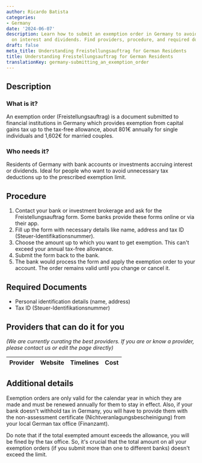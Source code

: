 ```yaml
---
author: Ricardo Batista
categories:
- Germany
date: '2024-06-07'
description: Learn how to submit an exemption order in Germany to avoid tax deductions
  on interest and dividends. Find providers, procedure, and required documents here.
draft: false
meta_title: Understanding Freistellungsauftrag for German Residents
title: Understanding Freistellungsauftrag for German Residents
translationKey: germany-submitting_an_exemption_order
---
```



## Description
### What is it?
An exemption order (Freistellungsauftrag) is a document submitted to financial institutions in Germany which provides exemption from capital gains tax up to the tax-free allowance, about 801€ annually for single individuals and 1,602€ for married couples.

### Who needs it?
Residents of Germany with bank accounts or investments accruing interest or dividends. Ideal for people who want to avoid unnecessary tax deductions up to the prescribed exemption limit.

## Procedure
1. Contact your bank or investment brokerage and ask for the Freistellungsauftrag form. Some banks provide these forms online or via their app.
2. Fill up the form with necessary details like name, address and tax ID (Steuer-Identifikationsnummer).
3. Choose the amount up to which you want to get exemption. This can't exceed your annual tax-free allowance.
4. Submit the form back to the bank.
5. The bank would process the form and apply the exemption order to your account. The order remains valid until you change or cancel it.

## Required Documents
* Personal identification details (name, address)
* Tax ID (Steuer-Identifikationsnummer)

## Providers that can do it for you

_(We are currently curating the best providers. If you are or know a provider, please contact us or edit the page directly)_

| Provider        |     Website     |     Timelines    |       Cost      |
| --------------- | --------------- |  :-------------: | :-------------: |

## Additional details
Exemption orders are only valid for the calendar year in which they are made and must be renewed annually for them to stay in effect. Also, if your bank doesn't withhold tax in Germany, you will have to provide them with the non-assessment certificate (Nichtveranlagungsbescheinigung) from your local German tax office (Finanzamt).

Do note that if the total exempted amount exceeds the allowance, you will be fined by the tax office. So, it's crucial that the total amount on all your exemption orders (if you submit more than one to different banks) doesn't exceed the limit.